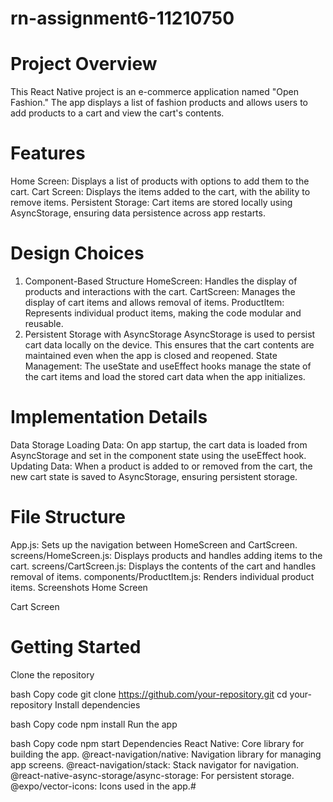 # rn-assignment6-11210750
# Project Overview
This React Native project is an e-commerce application named "Open Fashion." The app displays a list of fashion products and allows users to add products to a cart and view the cart's contents.

# Features
Home Screen: Displays a list of products with options to add them to the cart.
Cart Screen: Displays the items added to the cart, with the ability to remove items.
Persistent Storage: Cart items are stored locally using AsyncStorage, ensuring data persistence across app restarts.

# Design Choices
1. Component-Based Structure
HomeScreen: Handles the display of products and interactions with the cart.
CartScreen: Manages the display of cart items and allows removal of items.
ProductItem: Represents individual product items, making the code modular and reusable.
2. Persistent Storage with AsyncStorage
AsyncStorage is used to persist cart data locally on the device. This ensures that the cart contents are maintained even when the app is closed and reopened.
State Management: The useState and useEffect hooks manage the state of the cart items and load the stored cart data when the app initializes.

# Implementation Details
Data Storage
Loading Data: On app startup, the cart data is loaded from AsyncStorage and set in the component state using the useEffect hook.
Updating Data: When a product is added to or removed from the cart, the new cart state is saved to AsyncStorage, ensuring persistent storage.

# File Structure
App.js: Sets up the navigation between HomeScreen and CartScreen.
screens/HomeScreen.js: Displays products and handles adding items to the cart.
screens/CartScreen.js: Displays the contents of the cart and handles removal of items.
components/ProductItem.js: Renders individual product items.
Screenshots
Home Screen

Cart Screen

# Getting Started
Clone the repository

bash
Copy code
git clone https://github.com/your-repository.git
cd your-repository
Install dependencies

bash
Copy code
npm install
Run the app

bash
Copy code
npm start
Dependencies
React Native: Core library for building the app.
@react-navigation/native: Navigation library for managing app screens.
@react-navigation/stack: Stack navigator for navigation.
@react-native-async-storage/async-storage: For persistent storage.
@expo/vector-icons: Icons used in the app.#